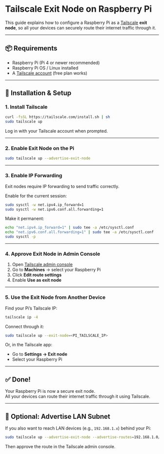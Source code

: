 # Tailscale Exit Node on Raspberry Pi

This guide explains how to configure a Raspberry Pi as a [Tailscale](https://tailscale.com) **exit node**, so all your devices can securely route their internet traffic through it.

---

## 📦 Requirements
- Raspberry Pi (Pi 4 or newer recommended)
- Raspberry Pi OS / Linux installed
- A [Tailscale account](https://login.tailscale.com/start) (free plan works)

---

## 🚀 Installation & Setup

### 1. Install Tailscale
```bash
curl -fsSL https://tailscale.com/install.sh | sh
sudo tailscale up
```

Log in with your Tailscale account when prompted.

---

### 2. Enable Exit Node on the Pi
```bash
sudo tailscale up --advertise-exit-node
```

---

### 3. Enable IP Forwarding
Exit nodes require IP forwarding to send traffic correctly.

Enable for the current session:
```bash
sudo sysctl -w net.ipv4.ip_forward=1
sudo sysctl -w net.ipv6.conf.all.forwarding=1
```

Make it permanent:
```bash
echo "net.ipv4.ip_forward=1" | sudo tee -a /etc/sysctl.conf
echo "net.ipv6.conf.all.forwarding=1" | sudo tee -a /etc/sysctl.conf
sudo sysctl -p
```

---

### 4. Approve Exit Node in Admin Console
1. Open [Tailscale admin console](https://login.tailscale.com/admin)  
2. Go to **Machines** → select your Raspberry Pi  
3. Click **Edit route settings**  
4. Enable **Use as exit node**

---

### 5. Use the Exit Node from Another Device

Find your Pi’s Tailscale IP:
```bash
tailscale ip -4
```

Connect through it:
```bash
sudo tailscale up --exit-node=<PI_TAILSCALE_IP>
```

Or, in the Tailscale app:
- Go to **Settings → Exit node**
- Select your Raspberry Pi

---

## ✅ Done!
Your Raspberry Pi is now a secure exit node.  
All your devices can route their internet traffic through it using Tailscale.

---

## 🔧 Optional: Advertise LAN Subnet
If you also want to reach LAN devices (e.g., `192.168.1.x`) behind your Pi:

```bash
sudo tailscale up --advertise-exit-node --advertise-routes=192.168.1.0/24
```

Then approve the route in the Tailscale admin console.
